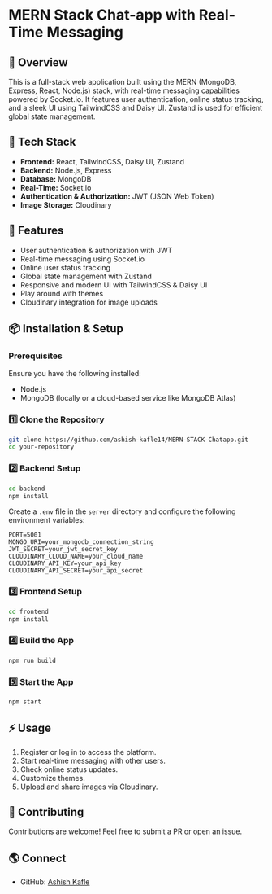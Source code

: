 # MERN Stack Chat-app with Real-Time Messaging

## 🚀 Overview

This is a full-stack web application built using the MERN (MongoDB, Express, React, Node.js) stack, with real-time messaging capabilities powered by Socket.io. It features user authentication, online status tracking, and a sleek UI using TailwindCSS and Daisy UI. Zustand is used for efficient global state management.

## 🌟 Tech Stack

- **Frontend:** React, TailwindCSS, Daisy UI, Zustand
- **Backend:** Node.js, Express
- **Database:** MongoDB
- **Real-Time:** Socket.io
- **Authentication & Authorization:** JWT (JSON Web Token)
- **Image Storage:** Cloudinary

## 🎃 Features

- User authentication & authorization with JWT
- Real-time messaging using Socket.io
- Online user status tracking
- Global state management with Zustand
- Responsive and modern UI with TailwindCSS & Daisy UI
- Play around with themes
- Cloudinary integration for image uploads

## 📦 Installation & Setup

### Prerequisites

Ensure you have the following installed:

- Node.js
- MongoDB (locally or a cloud-based service like MongoDB Atlas)

### 1️⃣ Clone the Repository

```bash
git clone https://github.com/ashish-kafle14/MERN-STACK-Chatapp.git
cd your-repository
```

### 2️⃣ Backend Setup

```bash
cd backend
npm install
```

Create a `.env` file in the `server` directory and configure the following environment variables:

```env
PORT=5001
MONGO_URI=your_mongodb_connection_string
JWT_SECRET=your_jwt_secret_key
CLOUDINARY_CLOUD_NAME=your_cloud_name
CLOUDINARY_API_KEY=your_api_key
CLOUDINARY_API_SECRET=your_api_secret
```

### 3️⃣ Frontend Setup

```bash
cd frontend
npm install
```

### 4️⃣ Build the App

```bash
npm run build
```

### 5️⃣ Start the App

```bash
npm start
```

## ⚡ Usage

1. Register or log in to access the platform.
2. Start real-time messaging with other users.
3. Check online status updates.
4. Customize themes.
5. Upload and share images via Cloudinary.

## 🤝 Contributing

Contributions are welcome! Feel free to submit a PR or open an issue.

## 🌎 Connect

- GitHub: [Ashish Kafle](https://github.com/ashish-kafle14)
